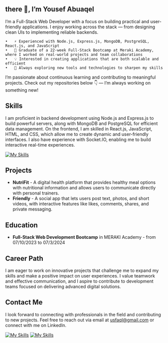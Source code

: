 ## there 👋, I’m Yousef Abuaqel

I’m a Full-Stack Web Developer with a focus on building practical and user-friendly applications.
I enjoy working across the stack — from designing clean UIs to implementing reliable backends.

	•	⚡ Experienced with Node.js, Express.js, MongoDB, PostgreSQL, React.js, and JavaScript
	•	🚀 Graduate of a 22-week Full-Stack Bootcamp at Meraki Academy, where I worked on real-world projects and team collaborations
	•	💡 Interested in creating applications that are both scalable and efficient
	•	🌱 Always exploring new tools and technologies to sharpen my skills

I’m passionate about continuous learning and contributing to meaningful projects.
Check out my repositories below 👇 — I’m always working on something new!
## Skills

I am proficient in backend development using Node.js and Express.js to build powerful servers, along with MongoDB and PostgreSQL for efficient data management. On the frontend, I am skilled in React.js, JavaScript, HTML, and CSS, which allow me to create dynamic and user-friendly interfaces. I also have experience with Socket.IO, enabling me to build interactive real-time experiences.

[![My Skills](https://skillicons.dev/icons?i=js,react,html,css,nodejs,express,mongodb,postman,git)](https://skills.thijs.gg)

## Projects

- **NutriFit** - A digital health platform that provides healthy meal options with nutritional information and allows users to communicate directly with personal trainers.
- **Friendly** - A social app that lets users post text, photos, and short videos, with interactive features like likes, comments, shares, and private messaging.

## Education

- **Full-Stack Web Development Bootcamp** in MERAKI Academy - from 07/10/2023 to 07/3/2024

## Career Path 

I am eager to work on innovative projects that challenge me to expand my skills and make a positive impact on user experiences. I value teamwork and effective communication, and I aspire to contribute to development teams focused on delivering advanced digital solutions.

## Contact Me

I look forward to connecting with professionals in the field and contributing to new projects. Feel free to reach out via email at  usfaql@gmail.com or connect with me on LinkedIn.

[![My Skills](https://skillicons.dev/icons?i=gmail)](mailto:usfaql@gmail.com)
[![My Skills](https://skillicons.dev/icons?i=linkedin)](https://www.linkedin.com/in/yousefabuaqel/)
